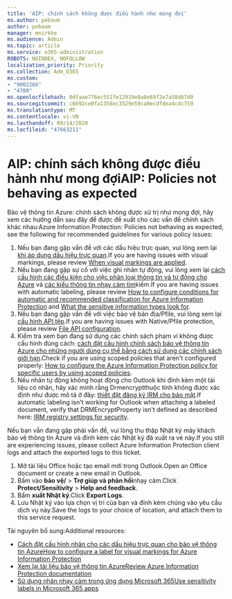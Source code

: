```yaml
---
title: 'AIP: chính sách không được điều hành như mong đợi'
ms.author: pebaum
author: pebaum
manager: mnirkhe
ms.audience: Admin
ms.topic: article
ms.service: o365-administration
ROBOTS: NOINDEX, NOFOLLOW
localization_priority: Priority
ms.collection: Adm_O365
ms.custom:
- "9002266"
- "4780"
ms.openlocfilehash: 0dfaae776ec551fe12919e8a8e69f2e7a58d67d0
ms.sourcegitcommit: c6692ce0fa1358ec3529e59ca0ecdfdea4cdc759
ms.translationtype: MT
ms.contentlocale: vi-VN
ms.lasthandoff: 09/14/2020
ms.locfileid: "47663211"
---
```

# <a name="aip-policies-not-behaving-as-expected"></a><span data-ttu-id="a818a-102">AIP: chính sách không được điều hành như mong đợi</span><span class="sxs-lookup"><span data-stu-id="a818a-102">AIP: Policies not behaving as expected</span></span>

<span data-ttu-id="a818a-103">Bảo vệ thông tin Azure: chính sách không được xử trị như mong đợi, hãy xem các hướng dẫn sau đây để được đề xuất cho các vấn đề chính sách khác nhau:</span><span class="sxs-lookup"><span data-stu-id="a818a-103">Azure Information Protection: Policies not behaving as expected, see the following for recommended guidelines for various policy issues:</span></span>

1. <span data-ttu-id="a818a-104">Nếu bạn đang gặp vấn đề với các dấu hiệu trực quan, vui lòng xem lại [khi áp dụng dấu hiệu trực quan](https://docs.microsoft.com/azure/information-protection/configure-policy-markings#when-visual-markings-are-applied).</span><span class="sxs-lookup"><span data-stu-id="a818a-104">If you are having issues with visual markings, please review [When visual markings are applied](https://docs.microsoft.com/azure/information-protection/configure-policy-markings#when-visual-markings-are-applied).</span></span>
2. <span data-ttu-id="a818a-105">Nếu bạn đang gặp sự cố với việc ghi nhãn tự động, vui lòng xem lại [cách cấu hình các điều kiện cho việc phân loại thông tin và tự động cho Azure](https://docs.microsoft.com/azure/information-protection/configure-policy-classification) và [các kiểu thông tin nhạy cảm tìm](https://docs.microsoft.com/microsoft-365/compliance/sensitive-information-type-entity-definitions)kiếm.</span><span class="sxs-lookup"><span data-stu-id="a818a-105">If you are having issues with automatic labeling, please review [How to configure conditions for automatic and recommended classification for Azure Information Protection](https://docs.microsoft.com/azure/information-protection/configure-policy-classification) and [What the sensitive information types look for](https://docs.microsoft.com/microsoft-365/compliance/sensitive-information-type-entity-definitions).</span></span>
3. <span data-ttu-id="a818a-106">Nếu bạn đang gặp vấn đề với việc bảo vệ bản địa/Pfile, vui lòng xem lại [cấu hình API tệp](https://docs.microsoft.com/azure/information-protection/develop/file-api-configuration).</span><span class="sxs-lookup"><span data-stu-id="a818a-106">If you are having issues with Native/Pfile protection, please review [File API configuration](https://docs.microsoft.com/azure/information-protection/develop/file-api-configuration).</span></span>
4. <span data-ttu-id="a818a-107">Kiểm tra xem bạn đang sử dụng các chính sách phạm vi không được cấu hình đúng cách: [cách đặt cấu hình chính sách bảo vệ thông tin Azure cho những người dùng cụ thể bằng cách sử dụng các chính sách giới hạn](https://docs.microsoft.com/azure/information-protection/configure-policy-scope).</span><span class="sxs-lookup"><span data-stu-id="a818a-107">Check if you are using scoped policies that aren't configured properly: [How to configure the Azure Information Protection policy for specific users by using scoped policies](https://docs.microsoft.com/azure/information-protection/configure-policy-scope).</span></span>
5. <span data-ttu-id="a818a-108">Nếu nhãn tự động không hoạt động cho Outlook khi đính kèm một tài liệu có nhãn, hãy xác minh rằng Drmencryptthuộc tính không được xác định như được mô tả ở đây: [thiết đặt đăng ký IRM cho bảo mật](https://docs.microsoft.com/deployoffice/security/protect-sensitive-messages-and-documents-by-using-irm-in-office#office-2016-irm-registry-key-options).</span><span class="sxs-lookup"><span data-stu-id="a818a-108">If automatic labeling isn't working for Outlook when attaching a labeled document, verify that DRMEncryptProperty isn't defined as described here: [IRM registry settings for security](https://docs.microsoft.com/deployoffice/security/protect-sensitive-messages-and-documents-by-using-irm-in-office#office-2016-irm-registry-key-options).</span></span>

<span data-ttu-id="a818a-109">Nếu bạn vẫn đang gặp phải vấn đề, vui lòng thu thập Nhật ký máy khách bảo vệ thông tin Azure và đính kèm các Nhật ký đã xuất ra vé này.</span><span class="sxs-lookup"><span data-stu-id="a818a-109">If you still are experiencing issues, please collect Azure Information Protection client logs and attach the exported logs to this ticket.</span></span>

1. <span data-ttu-id="a818a-110">Mở tài liệu Office hoặc tạo email mới trong Outlook.</span><span class="sxs-lookup"><span data-stu-id="a818a-110">Open an Office document or create a new email in Outlook.</span></span>
2. <span data-ttu-id="a818a-111">Bấm vào **bảo vệ/**  >  **Trợ giúp và phản hồi**nhạy cảm.</span><span class="sxs-lookup"><span data-stu-id="a818a-111">Click **Protect/Sensitivity** > **Help and feedback**.</span></span>
3. <span data-ttu-id="a818a-112">Bấm **xuất Nhật ký**.</span><span class="sxs-lookup"><span data-stu-id="a818a-112">Click **Export Logs**.</span></span>
4. <span data-ttu-id="a818a-113">Lưu Nhật ký vào lựa chọn vị trí của bạn và đính kèm chúng vào yêu cầu dịch vụ này.</span><span class="sxs-lookup"><span data-stu-id="a818a-113">Save the logs to your choice of location, and attach them to this service request.</span></span>

<span data-ttu-id="a818a-114">Tài nguyên bổ sung:</span><span class="sxs-lookup"><span data-stu-id="a818a-114">Additional resources:</span></span>

- [<span data-ttu-id="a818a-115">Cách đặt cấu hình nhãn cho các dấu hiệu trực quan cho bảo vệ thông tin Azure</span><span class="sxs-lookup"><span data-stu-id="a818a-115">How to configure a label for visual markings for Azure Information Protection</span></span>](https://docs.microsoft.com/azure/information-protection/configure-policy-markings)
- [<span data-ttu-id="a818a-116">Xem lại tài liệu bảo vệ thông tin Azure</span><span class="sxs-lookup"><span data-stu-id="a818a-116">Review Azure Information Protection documentation</span></span>](https://docs.microsoft.com/azure/information-protection/what-is-information-protection)
- [<span data-ttu-id="a818a-117">Sử dụng nhãn nhạy cảm trong ứng dụng Microsoft 365</span><span class="sxs-lookup"><span data-stu-id="a818a-117">Use sensitivity labels in Microsoft 365 apps</span></span>](https://docs.microsoft.com/microsoft-365/compliance/sensitivity-labels-office-apps)

